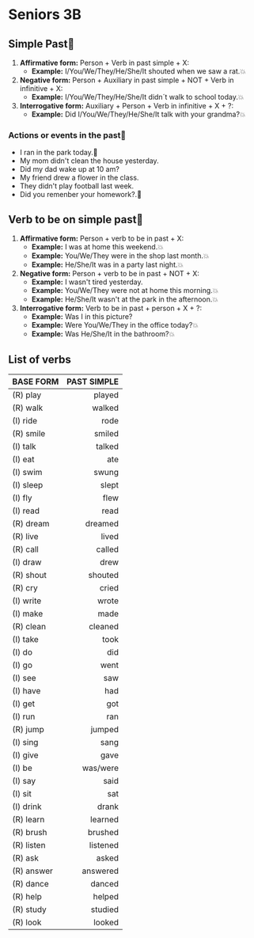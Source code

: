 # Seniors 3B

## Simple Past🌟

1. __Affirmative form:__ Person + Verb in past simple + X:
    * __Example:__ I/You/We/They/He/She/It shouted when we saw a rat.💥
2. __Negative form:__ Person + Auxiliary in past simple + NOT + Verb in infinitive + X:
    * __Example:__ I/You/We/They/He/She/It didn´t walk to school today.💥
3. __Interrogative form:__ Auxiliary + Person + Verb in infinitive + X + ?:
    * __Example:__ Did I/You/We/They/He/She/It talk with your grandma?💥

### Actions or events in the past🌟

* I ran in the park today.💫 
* My mom didn't clean the house yesterday.
* Did my dad wake up at 10 am?
* My friend drew a flower in the class.
* They didn't play football last week.
* Did you remenber your homework?.💫 

## Verb to be on simple past🌟

1. __Affirmative form:__ Person + verb to be in past + X:
    * __Example:__ I was at home this weekend.💥
    * __Example:__ You/We/They were in the shop last month.💥
    * __Example:__ He/She/It was in a party last night.💥
2. __Negative form:__ Person + verb to be in past + NOT + X:
    * __Example:__ I wasn't tired yesterday.
    * __Example:__ You/We/They were not at home this morning.💥
    * __Example:__ He/She/It wasn't at the park in the afternoon.💥
3. __Interrogative form:__ Verb to be in past + person + X + ?:
    * __Example:__ Was I in this picture?
    * __Example:__ Were You/We/They in the office today?💥
    * __Example:__ Was He/She/It in the bathroom?💥

## List of verbs

BASE FORM  | PAST SIMPLE
:--------- | ----------:
(R) play   | played
(R) walk   | walked
(I) ride   | rode
(R) smile  | smiled
(I) talk   | talked
(I) eat    | ate
(I) swim   | swung
(I) sleep  | slept
(I) fly    | flew
(I) read   | read
(R) dream  | dreamed
(R) live   | lived
(R) call   | called
(I) draw   | drew
(R) shout  | shouted
(R) cry    | cried
(I) write  | wrote
(I) make   | made
(R) clean  | cleaned
(I) take   | took
(I) do     | did
(I) go     | went
(I) see    | saw
(I) have   | had
(I) get    | got
(I) run    | ran
(R) jump   | jumped
(I) sing   | sang
(I) give   | gave
(I) be     | was/were
(I) say    | said
(I) sit    | sat
(I) drink  | drank
(R) learn  | learned
(R) brush  | brushed
(R) listen | listened
(R) ask    | asked
(R) answer | answered
(R) dance  | danced
(R) help   | helped
(R) study  | studied
(R) look   | looked